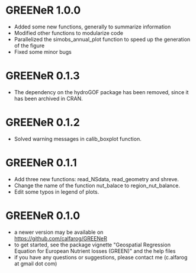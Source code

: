 # GREENeR 1.0.0

* Added some new functions, generally to summarize information
* Modified other functions to modularize code
* Parallelized the simobs_annual_plot function to speed up the generation of 
the figure
* Fixed some minor bugs

# GREENeR 0.1.3

* The dependency on the hydroGOF package has been removed, since it has been 
archived in CRAN.

# GREENeR 0.1.2

* Solved warning messages in calib_boxplot function.

# GREENeR 0.1.1

* Add three new functions: read_NSdata, read_geometry and shreve.
* Change the name of the function nut_balace to region_nut_balance.
* Edit some typos in legend of plots.

# GREENeR 0.1.0

* a newer version may be available on https://github.com/calfarog/GREENeR
* to get started, see the package vignette "Geospatial Regression Equation for 
European Nutrient losses (GREEN)" and the help files
* if you have any questions or suggestions, please contact me (c.alfarog at 
gmail dot com)
